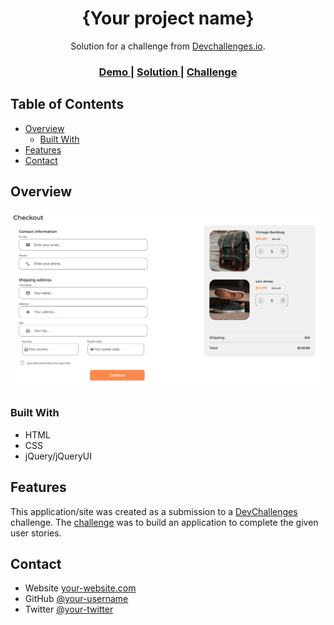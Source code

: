 <h1 align="center">{Your project name}</h1>

<div align="center">
   Solution for a challenge from  <a href="http://devchallenges.io" target="_blank">Devchallenges.io</a>.
</div>

<div align="center">
  <h3>
    <a href="https:/checkout-page-for-udacity.s3-website.us-east-2.amazonaws.com">
      Demo
    </a>
    <span> | </span>
    <a href="https://github.com/ashleypean/checkout-page">
      Solution
    </a>
    <span> | </span>
    <a href="https://devchallenges.io/challenges/0J1NxxGhOUYVqihwegfO">
      Challenge
    </a>
  </h3>
</div>

<!-- TABLE OF CONTENTS -->

## Table of Contents

- [Overview](#overview)
  - [Built With](#built-with)
- [Features](#features)
- [Contact](#contact)

<!-- OVERVIEW -->

## Overview

![screenshot](https://github.com/ashleypean/checkout-page/blob/main/img/screenshot.png?raw=true)

### Built With

- HTML
- CSS
- jQuery/jQueryUI

## Features

This application/site was created as a submission to a [DevChallenges](https://devchallenges.io/challenges) challenge. The [challenge](https://devchallenges.io/challenges/0J1NxxGhOUYVqihwegfO) was to build an application to complete the given user stories.

## Contact

- Website [your-website.com](https://ashleypeancodes.com)
- GitHub [@your-username](https://github.com/ashleypean)
- Twitter [@your-twitter](https://twitter.com/12sugarplums)
